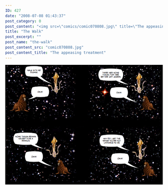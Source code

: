 ```yaml
---
ID: 427
date: "2008-07-08 01:43:37"
post_category: 0
post_content: "<img src=\"comics/comic070808.jpg\" title=\"The appeasing treatment\" />"
title: "The Walk"
post_excerpt: ""
post_name: "the-walk"
post_content_src: "comic070808.jpg"
post_content_title: "The appeasing treatment"
---
```



[![The appeasing treatment](/comics-hi-res/comic070808.jpg)](/comics-hi-res/comic070808.jpg "The appeasing treatment")
